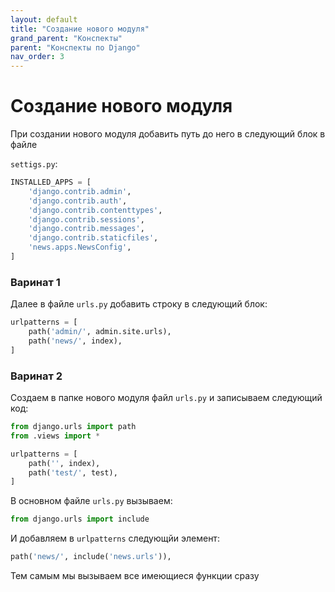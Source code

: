 ```yaml
---
layout: default
title: "Создание нового модуля"
grand_parent: "Конспекты"
parent: "Конспекты по Django"
nav_order: 3
---
```


# Создание нового модуля

При создании нового модуля добавить путь до него в следующий блок в файле

`settigs.py`:

```python
INSTALLED_APPS = [
    'django.contrib.admin',
    'django.contrib.auth',
    'django.contrib.contenttypes',
    'django.contrib.sessions',
    'django.contrib.messages',
    'django.contrib.staticfiles',
    'news.apps.NewsConfig',
]
```

### Варинат 1

Далее в файле `urls.py` добавить строку в следующий блок:

```python
urlpatterns = [
	path('admin/', admin.site.urls),
	path('news/', index),
]
```

### Варинат 2

Создаем в папке нового модуля файл `urls.py` и записываем следующий код:

```python
from django.urls import path
from .views import *

urlpatterns = [
    path('', index),
    path('test/', test),
]
```

В основном файле `urls.py` вызываем:

```python
from django.urls import include
```

И добавляем в `urlpatterns` следующйи элемент:

```python
path('news/', include('news.urls')),
```

Тем самым мы вызываем все имеющиеся функции сразу